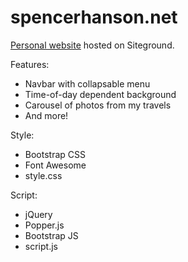 # spencerhanson.net
[Personal website](https://spencerhanson.net/) hosted on Siteground.

Features:
* Navbar with collapsable menu
* Time-of-day dependent background
* Carousel of photos from my travels
* And more!

Style:
* Bootstrap CSS
* Font Awesome
* style.css

Script:
* jQuery
* Popper.js
* Bootstrap JS
* script.js
